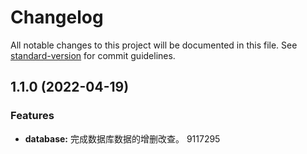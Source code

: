 # Changelog

All notable changes to this project will be documented in this file. See [standard-version](https://github.com/conventional-changelog/standard-version) for commit guidelines.

## 1.1.0 (2022-04-19)


### Features

* **database:** 完成数据库数据的增删改查。 9117295
